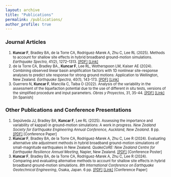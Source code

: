 ```yaml
---
layout: archive
title: "Publications"
permalink: /publications/
author_profile: true
---
```

<style>
    li {font-size: 0.8em;}
</style>

### Journal Articles

1.	**Kuncar F**, Bradley BA, de la Torre CA, Rodriguez-Marek A, Zhu C, Lee RL (2025). Methods to account for shallow site effects in hybrid broadband ground-motion simulations.	*Earthquake Spectra*, 41(2), 1272–1313.	[[PDF]](https://felipe-kuncar.github.io/files/Journal/2025_Kuncar_Methods.pdf) [[Link]](https://doi.org/10.1177/87552930241301059)
2.	de la Torre CA, Bradley BA., **Kuncar F**, Lee RL, Wotherspoon LM, Kaiser AE (2024). Combining observed linear basin amplification factors with 1D nonlinear site-response analyses to predict site response for strong ground motions: Application to Wellington, New Zealand.	*Earthquake Spectra*, 40(1), 143-173. 	[[PDF]](https://felipe-kuncar.github.io/files/Journal/2024_delaTorre_Wellington.pdf) [[Link]](https://doi.org/10.1177/87552930231209726) 
3.	Guerrero N, **Kuncar F**, Mancilla C, Taiba O (2022). Analysis of the variability in the assessment of the liquefaction potential due to the use of different in situ tests, versions of the simplified procedure and input parameters.	*Obras y Proyectos*, 31, 35-44.	[[PDF]](https://felipe-kuncar.github.io/files/Journal/2022_Guerrero_Liquefaction.pdf) [[Link]](http://dx.doi.org/10.4067/s0718-28132022000100035) [In Spanish]

### Other Publications and Conference Presentations

1.	Sepúlveda JJ, Bradley BA, **Kuncar F**, Lee RL (2025). Assessing the importance and variability of kappa0 in ground-motion simulations: A work in progress.	*New Zealand Society for Earthquake Engineering Annual Conference, Auckland, New Zealand*. 8 pp.	[[PDF]](https://felipe-kuncar.github.io/files/Other_Publitations/2025_Sepulveda_NZSEE.pdf) [Conference Paper]
2.	**Kuncar F**, Bradley BA, de la Torre CA, Rodriguez-Marek A, Zhu C, Lee R (2024). Evaluating alternative site adjustment methods in hybrid broadband ground-motion simulations of small-magnitude earthquakes in New Zealand.	*QuakeCoRE: New Zealand Centre for Earthquake Resilience Annual Meeting*, Napier, New Zealand.	[[PDF]](https://felipe-kuncar.github.io/files/Other_Publitations/2024_Kuncar_QCAM.pdf) [Conference Poster]
3.	**Kuncar F**, Bradley BA, de la Torre CA, Rodriguez-Marek A, Zhu C, Lee R (2024). Comparing and evaluating alternative methods to account for shallow site effects in hybrid broadband ground-motion simulations. 	*8th International Conference on Earthquake Geotechnical Engineering*, Osaka, Japan. 6 pp.	[[PDF]](https://felipe-kuncar.github.io/files/Other_Publitations/2024_Kuncar_ICEGE.pdf) [[Link]](https://doi.org/10.3208/jgssp.v10.OS-36-04) [Conference Paper]
